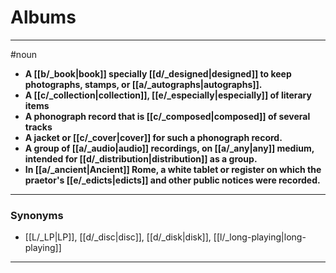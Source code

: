# Albums
---
#noun
- **A [[b/_book|book]] specially [[d/_designed|designed]] to keep photographs, stamps, or [[a/_autographs|autographs]].**
- **A [[c/_collection|collection]], [[e/_especially|especially]] of literary items**
- **A phonograph record that is [[c/_composed|composed]] of several tracks**
- **A jacket or [[c/_cover|cover]] for such a phonograph record.**
- **A group of [[a/_audio|audio]] recordings, on [[a/_any|any]] medium, intended for [[d/_distribution|distribution]] as a group.**
- **In [[a/_ancient|Ancient]] Rome, a white tablet or register on which the praetor's [[e/_edicts|edicts]] and other public notices were recorded.**
---
### Synonyms
- [[L/_LP|LP]], [[d/_disc|disc]], [[d/_disk|disk]], [[l/_long-playing|long-playing]]
---
